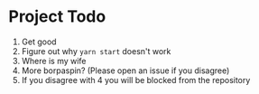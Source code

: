 # Project Todo

1. Get good
2. Figure out why `yarn start` doesn't work
3. Where is my wife
4. More borpaspin? (Please open an issue if you disagree)
5. If you disagree with 4 you will be blocked from the repository
